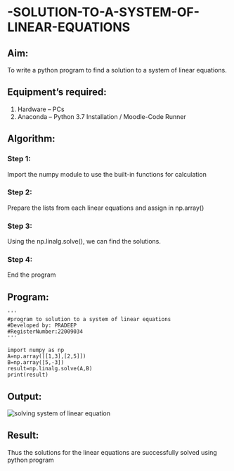 # -SOLUTION-TO-A-SYSTEM-OF-LINEAR-EQUATIONS
## Aim:
To write a python program to find a solution to a system of linear equations.
## Equipment’s required:
1. 	Hardware – PCs
2. 	Anaconda – Python 3.7 Installation / Moodle-Code Runner
## Algorithm:
### Step 1: 
Import the numpy module to use the built-in functions for calculation
### Step 2: 
Prepare the lists from each linear equations and assign in np.array()
### Step 3: 
Using the np.linalg.solve(), we can find the solutions.
### Step 4: 
End the program
## Program:
```
'''
#program to solution to a system of linear equations
#Developed by: PRADEEP 
#RegisterNumber:22009034
'''

import numpy as np
A=np.array([[1,3],[2,5]])
B=np.array([5,-3])
result=np.linalg.solve(A,B)
print(result)
```

## Output:
![solving system of linear equation](https://user-images.githubusercontent.com/120539823/210518112-3f97c507-27de-4f5a-a19f-033ee32235cf.png)


## Result: 
Thus the solutions for the linear equations are successfully solved using python program

